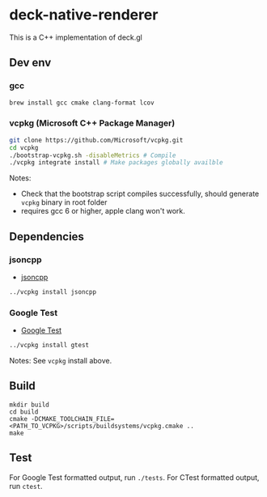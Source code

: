 # deck-native-renderer

This is a C++ implementation of deck.gl 


## Dev env

### gcc

```sh
brew install gcc cmake clang-format lcov
```

### vcpkg (Microsoft C++ Package Manager)

```sh
git clone https://github.com/Microsoft/vcpkg.git
cd vcpkg
./bootstrap-vcpkg.sh -disableMetrics # Compile
./vcpkg integrate install # Make packages globally availble
```

Notes: 
- Check that the bootstrap script compiles successfully, should generate `vcpkg` binary in root folder
- requires gcc 6 or higher, apple clang won't work.

## Dependencies

### jsoncpp

- [jsoncpp](https://github.com/open-source-parsers/jsoncpp)

```sh
../vcpkg install jsoncpp
```

### Google Test

- [Google Test](https://github.com/google/googletest)

```sh
../vcpkg install gtest
```

Notes: See `vcpkg` install above.

## Build

```
mkdir build
cd build
cmake -DCMAKE_TOOLCHAIN_FILE=<PATH_TO_VCPKG>/scripts/buildsystems/vcpkg.cmake ..
make
```

## Test

For Google Test formatted output, run `./tests`.
For CTest formatted output, run `ctest`.
